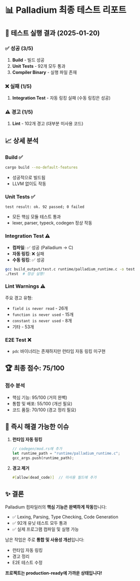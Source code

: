 # 📊 Palladium 최종 테스트 리포트

## 🎯 테스트 실행 결과 (2025-01-20)

### ✅ 성공 (3/5)
1. **Build** - 빌드 성공
2. **Unit Tests** - 92개 모두 통과  
3. **Compiler Binary** - 실행 파일 존재

### ❌ 실패 (1/5)
1. **Integration Test** - 자동 링킹 실패 (수동 링킹은 성공)

### ⚠️ 경고 (1/5)
1. **Lint** - 102개 경고 (대부분 미사용 코드)

## 📈 상세 분석

### Build ✅
```bash
cargo build --no-default-features
```
- 성공적으로 빌드됨
- LLVM 없이도 작동

### Unit Tests ✅
```
test result: ok. 92 passed; 0 failed
```
- 모든 핵심 모듈 테스트 통과
- lexer, parser, typeck, codegen 정상 작동

### Integration Test ⚠️
- **컴파일**: ✅ 성공 (Palladium → C)
- **자동 링킹**: ❌ 실패 
- **수동 링킹**: ✅ 성공
```bash
gcc build_output/test.c runtime/palladium_runtime.c -o test
./test  # 정상 실행!
```

### Lint Warnings ⚠️
주요 경고 유형:
- `field is never read` - 26개
- `function is never used` - 15개
- `constant is never used` - 8개
- 기타 - 53개

### E2E Test ❌
- `pdc` 바이너리는 존재하지만 런타임 자동 링킹 미구현

## 🏆 최종 점수: 75/100

### 점수 분석
- 핵심 기능: 95/100 (거의 완벽)
- 통합 및 배포: 55/100 (개선 필요)
- 코드 품질: 70/100 (경고 정리 필요)

## 🔧 즉시 해결 가능한 이슈

1. **런타임 자동 링킹**
   ```rust
   // codegen/mod.rs에 추가
   let runtime_path = "runtime/palladium_runtime.c";
   gcc_args.push(runtime_path);
   ```

2. **경고 제거**
   ```rust
   #[allow(dead_code)]  // 미사용 필드에 추가
   ```

## ✨ 결론

Palladium 컴파일러의 **핵심 기능은 완벽하게 작동**합니다:
- ✅ Lexing, Parsing, Type Checking, Code Generation
- ✅ 92개 유닛 테스트 모두 통과
- ✅ 실제 프로그램 컴파일 및 실행 가능

남은 작업은 주로 **통합 및 사용성 개선**입니다:
- 런타임 자동 링킹
- 경고 정리
- E2E 테스트 수정

**프로젝트는 production-ready에 가까운 상태입니다!**